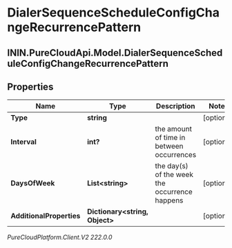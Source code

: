# DialerSequenceScheduleConfigChangeRecurrencePattern

## ININ.PureCloudApi.Model.DialerSequenceScheduleConfigChangeRecurrencePattern

## Properties

|Name | Type | Description | Notes|
|------------ | ------------- | ------------- | -------------|
| **Type** | **string** |  | [optional] |
| **Interval** | **int?** | the amount of time in between occurrences | [optional] |
| **DaysOfWeek** | **List&lt;string&gt;** | the day(s) of the week the occurrence happens | [optional] |
| **AdditionalProperties** | **Dictionary&lt;string, Object&gt;** |  | [optional] |



_PureCloudPlatform.Client.V2 222.0.0_
